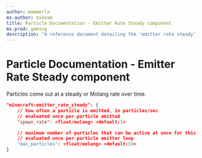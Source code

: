 ```yaml
---
author: mammerla
ms.author: mikeam
title: Particle Documentation - Emitter Rate Steady component
ms.prod: gaming
description: "A reference document detailing the 'emitter rate steady' particle component"
---
```


# Particle Documentation - Emitter Rate Steady component

Particles come out at a steady or Molang rate over time.

```json
"minecraft:emitter_rate_steady": {
    // how often a particle is emitted, in particles/sec
    // evaluated once per particle emitted
    "spawn_rate": <float/molang> <default:1>

    // maximum number of particles that can be active at once for this emitter
    // evaluated once per particle emitter loop
    "max_particles": <float/molang> <default:50>
}
```
